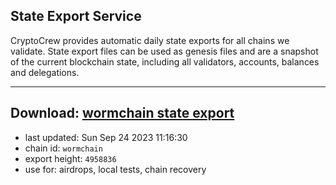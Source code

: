 ## State Export Service
CryptoCrew provides automatic daily state exports for all chains we validate. State export files can be used as genesis files and are a snapshot of the current blockchain state, including all validators, accounts, balances and delegations.

---
**Download: [wormchain state export](https://dl.ccvalidators.com/SERVICE/wormchain/wormchain_export_4958836.json)**
---

- last updated: Sun Sep 24 2023 11:16:30
- chain id: `wormchain`
- export height: `4958836`
- use for: airdrops, local tests, chain recovery
